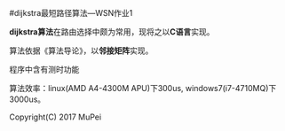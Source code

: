 #dijkstra最短路径算法—WSN作业1

**dijkstra算法**在路由选择中颇为常用，现将之以**C语言**实现。

算法依据《算法导论》，以**邻接矩阵**实现。

程序中含有测时功能

算法效率：linux(AMD A4-4300M APU)下300us, windows7(i7-4710MQ)下3000us。



Copyright(C) 2017 MuPei
